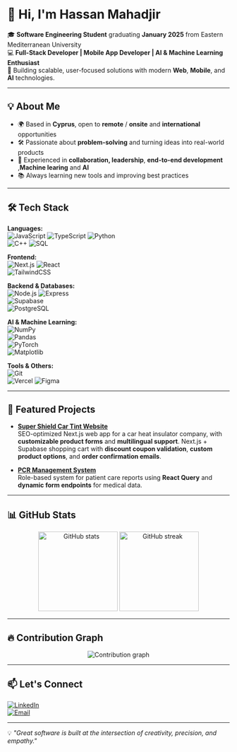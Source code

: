 # 👋 Hi, I'm Hassan Mahadjir

🎓 **Software Engineering Student** graduating **January 2025** from Eastern Mediterranean University  
💻 **Full-Stack Developer | Mobile App Developer | AI & Machine Learning Enthusiast**  
🚀 Building scalable, user-focused solutions with modern **Web**, **Mobile**, and **AI** technologies.

---

## 💡 About Me
- 🌍 Based in **Cyprus**, open to **remote** / **onsite** and **international** opportunities  
- 🛠 Passionate about **problem-solving** and turning ideas into real-world products  
- 🤝 Experienced in **collaboration, leadership**, **end-to-end development** ,**Machine learing** and **AI**
- 📚 Always learning new tools and improving best practices  

---

## 🛠 Tech Stack

**Languages:**  
![JavaScript](https://img.shields.io/badge/-JavaScript-F7DF1E?logo=javascript&logoColor=000) 
![TypeScript](https://img.shields.io/badge/-TypeScript-3178C6?logo=typescript&logoColor=fff) 
![Python](https://img.shields.io/badge/-Python-3776AB?logo=python&logoColor=fff)  
![C++](https://img.shields.io/badge/-C++-00599C?logo=cplusplus&logoColor=fff) 
![SQL](https://img.shields.io/badge/-SQL-336791?logo=postgresql&logoColor=fff)

**Frontend:**  
![Next.js](https://img.shields.io/badge/-Next.js-000?logo=next.js&logoColor=fff) 
![React](https://img.shields.io/badge/-React-61DAFB?logo=react&logoColor=000)  
![TailwindCSS](https://img.shields.io/badge/-TailwindCSS-38B2AC?logo=tailwindcss&logoColor=fff)

**Backend & Databases:**  
![Node.js](https://img.shields.io/badge/-Node.js-339933?logo=node.js&logoColor=fff) 
![Express](https://img.shields.io/badge/-Express-000?logo=express&logoColor=fff)  
![Supabase](https://img.shields.io/badge/-Supabase-3ECF8E?logo=supabase&logoColor=fff)  
![PostgreSQL](https://img.shields.io/badge/-PostgreSQL-336791?logo=postgresql&logoColor=fff)  

**AI & Machine Learning:**  
![NumPy](https://img.shields.io/badge/-NumPy-013243?logo=numpy&logoColor=fff)  
![Pandas](https://img.shields.io/badge/-Pandas-150458?logo=pandas&logoColor=fff)  
![PyTorch](https://img.shields.io/badge/-PyTorch-EE4C2C?logo=pytorch&logoColor=fff)  
![Matplotlib](https://img.shields.io/badge/-Matplotlib-11557c?logo=python&logoColor=fff)

**Tools & Others:**  
![Git](https://img.shields.io/badge/-Git-F05032?logo=git&logoColor=fff)  
![Vercel](https://img.shields.io/badge/-Vercel-000?logo=vercel&logoColor=fff) 
![Figma](https://img.shields.io/badge/-Figma-F24E1E?logo=figma&logoColor=fff)  

---

## 📌 Featured Projects

- **[Super Shield Car Tint Website](https://github.com/hassan-mahadjir/supershield)**  
  SEO-optimized Next.js web app for a car heat insulator company, with **customizable product forms** and **multilingual support**.
  Next.js + Supabase shopping cart with **discount coupon validation**, **custom product options**, and **order confirmation emails**.

- **[PCR Management System](https://github.com/hassan-mahadjir/pcr-management)**  
  Role-based system for patient care reports using **React Query** and **dynamic form endpoints** for medical data.

---

## 📊 GitHub Stats

<p align="center">
  <img src="https://github-readme-stats.vercel.app/api?username=yourusername&show_icons=true&theme=tokyonight" alt="GitHub stats" height="180" />
  <img src="https://github-readme-streak-stats.herokuapp.com/?user=yourusername&theme=tokyonight" alt="GitHub streak" height="180" />
</p>

---

## 🔥 Contribution Graph
<p align="center">
  <img src="https://github-readme-activity-graph.vercel.app/graph?username=yourusername&theme=tokyo-night" alt="Contribution graph" />
</p>

---

## 📫 Let's Connect

[![LinkedIn](https://img.shields.io/badge/-LinkedIn-0A66C2?logo=linkedin&logoColor=fff)](https://linkedin.com/in/hassan-mahadjir)  
[![Email](https://img.shields.io/badge/-Email-D14836?logo=gmail&logoColor=fff)](mailto:hm.mahadjir@email.com)  

---

💡 *"Great software is built at the intersection of creativity, precision, and empathy."*
